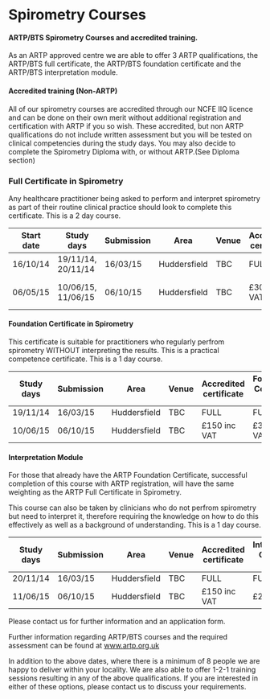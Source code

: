 # Spirometry Courses

#### ARTP/BTS Spirometry Courses and accredited training.

As an ARTP approved centre we are able to offer 3 ARTP qualifications, the ARTP/BTS full certificate, the ARTP/BTS foundation certificate and the ARTP/BTS interpretation module. 

#### Accredited training (Non-ARTP)

All of our spirometry courses are accredited through our NCFE IIQ licence and can be done on their own merit without additional registration and certification with ARTP if you so wish. These accredited, but non ARTP qualifications do not include written assessment but you will be tested on clinical competencies during the study days. You may also decide to complete the Spirometry Diploma with, or without ARTP.(See Diploma section)

### Full Certificate in Spirometry

Any healthcare practitioner being asked to perform and interpret spirometry as part of their routine clinical practice should look to complete this certificate. This is a 2 day course. 


| Start date | Study days         | Submission | Area          | Venue |Accredited certificate| ARTP         | ARTP + Diploma |                   
| -----------|--------------------|------------|---------------|-------|----------------------|--------------|--------------- |
| 16/10/14   | 19/11/14, 20/11/14 | 16/03/15   | Huddersfield  | TBC   | FULL                 |FULL          | FULL           |
| 06/05/15   | 10/06/15, 11/06/15 | 06/10/15   | Huddersfield  | TBC   | £300 inc VAT         |£550 inc VAT  | £700 inc VAT   |          

#### Foundation Certificate in Spirometry

This certificate is suitable for practitioners who regularly perfrom spirometry WITHOUT interpreting the results. This is a practical competence certificate. This is a 1 day course.


| Study days        | Submission | Area          | Venue | Accredited certificate| Foundation Certificate ARTP     |
|-------------------|------------|---------------|-------|-----------------------|---------------------------------|
| 19/11/14          | 16/03/15   | Huddersfield  | TBC   | FULL                  |FULL                             |
| 10/06/15          | 06/10/15   | Huddersfield  | TBC   | £150 inc VAT          |£380   inc VAT                   | 


#### Interpretation Module

For those that already have the ARTP Foundation Certificate, successful completion of this course with ARTP registration, will have the same weighting as the ARTP Full Certificate in Spirometry.

This course can also be taken by clinicians who do not perfrom spirometry but need to interpret it, therefore requiring the knowledge on how to do this effectively as well as a background of understanding. This is a 1 day course.


| Study days        | Submission | Area          | Venue | Accredited certificate    | Interpretation Certificate ARTP |
|-------------------|------------|---------------|-------|---------------------------|---------------------------------|
| 20/11/14          | 16/03/15   | Huddersfield  | TBC   | FULL                      |FULL                             |
| 11/06/15          | 06/10/15   | Huddersfield  | TBC   | £150 inc VAT              |£280 inc VAT                     | 

Please contact us for further information and an application form.

Further information regarding ARTP/BTS courses and the required assessment can be found at www.artp.org.uk

In addition to the above dates, where there is a minimum of 8 people we are happy to deliver within your locality. We are also able to offer 1-2-1 training sessions resulting in any of the above qualifications. If you are interested in either of these options, please contact us to discuss your requirements.
